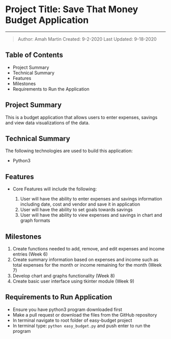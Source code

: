 # Project Title: Save That Money Budget Application

---

> Author: Amah Martin
> Created: 9-2-2020
> Last Updated: 9-18-2020

## Table of Contents

- Project Summary
- Technical Summary
- Features
- Milestones
- Requirements to Run the Application

## Project Summary

This is a budget application that allows users to enter expenses, savings and view data visualizations of the data.

## Technical Summary

The following technologies are used to build this application:

- Python3

## Features

- Core Features will include the following\:

  1. User will have the ability to enter expenses and savings information including date, cost and vendor and save it in application
  2. User will have the ability to set goals towards savings
  3. User will have the ability to view expenses and savings in chart and graph formats

## Milestones

1. Create functions needed to add, remove, and edit expenses and income entries (Week 6)
2. Create summary information based on expenses and income such as total expenses for the month or income remaining for the month (Week 7)
3. Develop chart and graphs functionality (Week 8)
4. Create basic user interface using tkinter module (Week 9)

## Requirements to Run Application

- Ensure you have python3 program downloaded first
- Make a pull request or download the files from the GitHub repository
- In terminal navigate to root folder of easy-budget project
- In terminal type: `python easy_budget.py` and push enter to run the program
